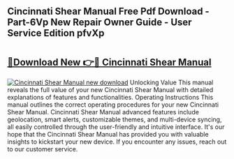 ## Cincinnati Shear Manual Free Pdf Download - Part-6Vp New Repair Owner Guide - User Service Edition pfvXp

# <h2><a href="http://bc36953.oget.top/?id=Cincinnati+Shear+Manual">🔗Download New 👉🔴 Cincinnati Shear Manual</a></h2>

[![Cincinnati Shear Manual new download](https://i.imgur.com/5g1atiW.png)](http://bc36953.oget.top/?id=Cincinnati+Shear+Manual)
Unlocking Value This manual reveals the full value of your new Cincinnati Shear Manual with detailed explanations of features and functionalities. Operating Instructions This manual outlines the correct operating procedures for your new Cincinnati Shear Manual. Cincinnati Shear Manual advanced features include geolocation, smart alerts, customizable themes, and multi-device syncing, all easily controlled through the user-friendly and intuitive interface. It's our hope that the Cincinnati Shear Manual has provided you with valuable insights to kickstart your new device. If you encounter any issues, reach out to our customer service.
